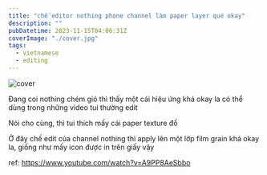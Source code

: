 ```yaml
---
title: "chế editor nothing phone channel làm paper layer qué okay"
description: ""
pubDatetime: 2023-11-15T04:06:31Z
coverImage: "./cover.jpg"
tags:
  - vietnamese
  - editing
---
```


![cover](@assets/images/nothing-paper-texture-cool.jpg)

Đang coi nothing chém gió thì thấy một cái hiệu ứng khá okay la có thể dùng trong những video tui thường edit

Nói cho cùng, thì tui thích mấy cái paper texture đồ

Ở đây chế edit của channel nothing thì apply lên một lớp film grain khá okay la, giống như mấy icon được in trên giấy vậy

ref: https://www.youtube.com/watch?v=A9PP8AeSbbo
